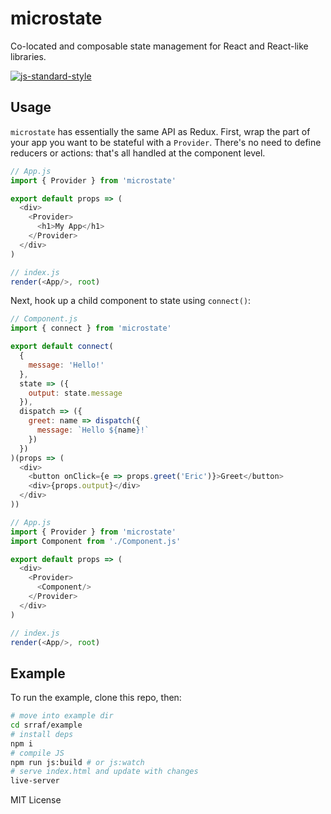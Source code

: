 # microstate
Co-located and composable state management for React and React-like libraries.

[![js-standard-style](https://cdn.rawgit.com/feross/standard/master/badge.svg)](http://standardjs.com)

## Usage
`microstate` has essentially the same API as Redux. First, wrap the part of your app you want to be stateful with a `Provider`. There's no need to define reducers or actions: that's all handled at the component level.
```javascript
// App.js
import { Provider } from 'microstate'

export default props => (
  <div>
    <Provider>
      <h1>My App</h1>
    </Provider>
  </div>
)

// index.js
render(<App/>, root)
```

Next, hook up a child component to state using `connect()`:
```javascript
// Component.js
import { connect } from 'microstate'

export default connect(
  {
    message: 'Hello!'
  },
  state => ({
    output: state.message
  }),
  dispatch => ({
    greet: name => dispatch({
      message: `Hello ${name}!`
    })
  })
)(props => (
  <div>
    <button onClick={e => props.greet('Eric')}>Greet</button>
    <div>{props.output}</div>
  </div>
))

// App.js
import { Provider } from 'microstate'
import Component from './Component.js'

export default props => (
  <div>
    <Provider>
      <Component/>
    </Provider>
  </div>
)

// index.js
render(<App/>, root)
```

## Example
To run the example, clone this repo, then:
```bash
# move into example dir
cd srraf/example
# install deps
npm i
# compile JS
npm run js:build # or js:watch
# serve index.html and update with changes
live-server 
```

MIT License
